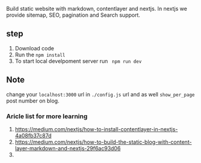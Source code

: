 Build static website with markdown, contentlayer and nextjs.
In nextjs we provide sitemap, SEO, pagination and Search support.


## step
1. Download code
2. Run the `npm install`
3. To start local develpoment server run ` npm run dev`

## Note 
change your ` localhost:3000 ` url in `./config.js` url and as well `show_per_page` post number on blog.


### Aricle  list for more learning
1. https://medium.com/nextjs/how-to-install-contentlayer-in-nextjs-4a08fb37c87d
2. https://medium.com/nextjs/how-to-build-the-static-blog-with-content-layer-markdown-and-nextjs-29f6ac93d06
3. 
